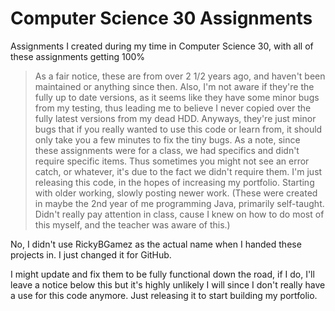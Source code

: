 # Computer Science 30 Assignments
Assignments I created during my time in Computer Science 30, with all of these assignments getting 100%

>As a fair notice, these are from over 2 1/2 years ago, and haven't been maintained or anything since then. Also, I'm not aware if they're the fully up to date versions, as it seems like they have some minor bugs from my testing, thus leading me to believe I never copied over the fully latest versions from my dead HDD. Anyways, they're just minor bugs that if you really wanted to use this code or learn from, it should only take you a few minutes to fix the tiny bugs. As a note, since these assignments were for a class, we had specifics and didn't require specific items. Thus sometimes you might not see an error catch, or whatever, it's due to the fact we didn't require them. I'm just releasing this code, in the hopes of increasing my portfolio. Starting with older working, slowly posting newer work. (These were created in maybe the 2nd year of me programming Java, primarily self-taught. Didn't really pay attention in class, cause I knew on how to do most of this myself, and the teacher was aware of this.)

No, I didn't use RickyBGamez as the actual name when I handed these projects in. I just changed it for GitHub.

I might update and fix them to be fully functional down the road, if I do, I'll leave a notice below this but it's highly unlikely I will since I don't really have a use for this code anymore. Just releasing it to start building my portfolio. 
